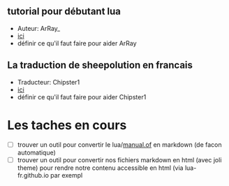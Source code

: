
## tutorial pour débutant lua

* Auteur: ArRay_
* [ici](https://github.com/BetaRays/tutoriel-lua)
* définir ce qu'il faut faire pour aider ArRay

## La traduction de sheepolution en francais

* Traducteur: Chipster1
* [ici](https://hammerdale.nsupdate.info/blog/post/sheepolution/avant_propos_trad_sheepolution/)
* définir ce qu'il faut faire pour aider Chipster1 

# Les taches en cours

* [ ] trouver un outil pour convertir le lua/[manual.of](https://github.com/lua-fr/manual/blob/master/manual.of) en markdown (de facon automatique)
* [ ] trouver un outil pour convertir nos fichiers markdown en html (avec joli theme) pour rendre notre contenu accessible en html (via lua-fr.github.io par exempl
